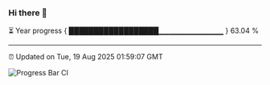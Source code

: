 ### Hi there 👋

⏳ Year progress { ██████████████████▁▁▁▁▁▁▁▁▁▁▁▁ } 63.04 %

---

⏰ Updated on Tue, 19 Aug 2025 01:59:07 GMT

![Progress Bar CI](https://github.com/ZhaoGui/ZhaoGui/workflows/Progress%20Bar%20CI/badge.svg)
